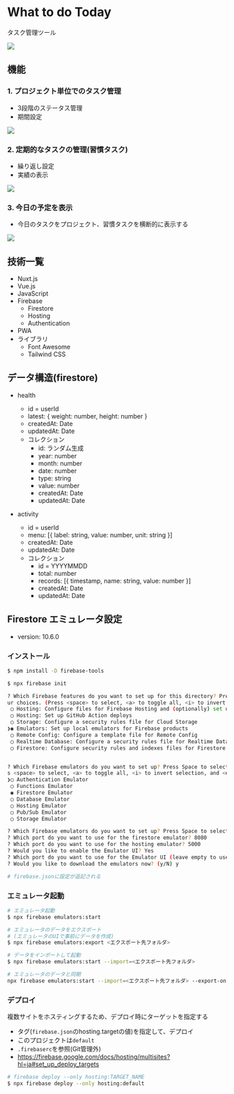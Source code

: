 What to do Today
===
タスク管理ツール

![](./doc/img/demo.gif)



## 機能

### 1. プロジェクト単位でのタスク管理
* 3段階のステータス管理
* 期間設定

![](./doc/img/todolist.png)

### 2. 定期的なタスクの管理(習慣タスク)
* 繰り返し設定
* 実績の表示

![](./doc/img/task.png)

### 3. 今日の予定を表示
* 今日のタスクをプロジェクト、習慣タスクを横断的に表示する

![](./doc/img/today.png)



## 技術一覧

* Nuxt.js
* Vue.js
* JavaScript
* Firebase
  * Firestore
  * Hosting
  * Authentication
* PWA
* ライブラリ
  * Font Awesome
  * Tailwind CSS


## データ構造(firestore)

* health
  * id = userId
  * latest: { weight: number, height: number }
  * createdAt: Date
  * updatedAt: Date
  * コレクション
    * id: ランダム生成
    * year: number
    * month: number
    * date: number
    * type: string
    * value: number
    * createdAt: Date
    * updatedAt: Date

* activity
  * id = userId
  * menu: [{ label: string, value: number, unit: string }]
  * createdAt: Date
  * updatedAt: Date
  * コレクション
    * id = YYYYMMDD
    * total: number
    * records: [{ timestamp, name: string, value: number }]
    * createdAt: Date
    * updatedAt: Date

## Firestore エミュレータ設定

* version: 10.6.0

### インストール

```bash
$ npm install -D firebase-tools

$ npx firebase init

? Which Firebase features do you want to set up for this directory? Press Space to select features, then Enter to confirm yo
ur choices. (Press <space> to select, <a> to toggle all, <i> to invert selection, and <enter> to proceed)
 ◯ Hosting: Configure files for Firebase Hosting and (optionally) set up GitHub Action deploys
 ◯ Hosting: Set up GitHub Action deploys
 ◯ Storage: Configure a security rules file for Cloud Storage
❯◉ Emulators: Set up local emulators for Firebase products
 ◯ Remote Config: Configure a template file for Remote Config
 ◯ Realtime Database: Configure a security rules file for Realtime Database and (optionally) provision default instance
 ◯ Firestore: Configure security rules and indexes files for Firestore


? Which Firebase emulators do you want to set up? Press Space to select emulators, then Enter to confirm your choices. (Pres
s <space> to select, <a> to toggle all, <i> to invert selection, and <enter> to proceed)
❯◯ Authentication Emulator
 ◯ Functions Emulator
 ◉ Firestore Emulator
 ◯ Database Emulator
 ◯ Hosting Emulator
 ◯ Pub/Sub Emulator
 ◯ Storage Emulator

? Which Firebase emulators do you want to set up? Press Space to select emulators, then Enter to confirm your choices. Firestore Emulator, Hosting Emulator
? Which port do you want to use for the firestore emulator? 8080
? Which port do you want to use for the hosting emulator? 5000
? Would you like to enable the Emulator UI? Yes
? Which port do you want to use for the Emulator UI (leave empty to use any available port)?
? Would you like to download the emulators now? (y/N) y

# firebase.jsonに設定が追記される
```

### エミュレータ起動

```bash
# エミュレータ起動
$ npx firebase emulators:start

# エミュレータのデータをエクスポート
# (エミュレータのUIで事前にデータを作成)
$ npx firebase emulators:export <エクスポート先フォルダ>

# データをインポートして起動
$ npx firebase emulators:start --import=<エクスポート先フォルダ>

# エミュレータのデータと同期
npx firebase emulators:start --import=<エクスポート先フォルダ> --export-on-exit=<エクスポート先フォルダ>
```

### デプロイ

複数サイトをホスティングするため、デプロイ時にターゲットを指定する

* タグ(`firebase.json`のhosting.targetの値)を指定して、デプロイ
* このプロジェクトは`default`
* `.firebaserc`を参照(Git管理外)
* https://firebase.google.com/docs/hosting/multisites?hl=ja#set_up_deploy_targets

```bash
# firebase deploy --only hosting:TARGET_NAME
$ npx firebase deploy --only hosting:default
```
